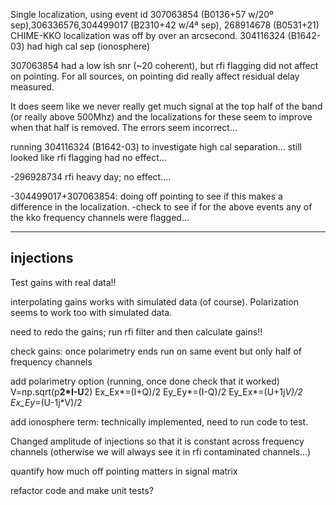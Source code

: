 Single localization, using event id 307063854 (B0136+57 w/20º sep),306336576,304499017 (B2310+42 w/4ª sep), 268914678 (B0531+21) CHIME-KKO localization was off by over an arcsecond. 
304116324 (B1642-03) had high cal sep (ionosphere)

307063854 had a low ish snr (~20 coherent), but rfi flagging did not affect on pointing. For all sources, on pointing did really affect residual delay measured. 

It does seem like we never really get much signal at the top half of the band (or really above 500Mhz) and the localizations for these seem to improve when that half is removed. The errors seem incorrect...

running 304116324 (B1642-03) to investigate high cal separation...
still looked like rfi flagging had no effect...

-296928734 rfi heavy day; no effect....


-304499017+307063854: doing off pointing to see if this makes a difference in the localization. 
-check to see if for the above events any of the kko frequency channels were flagged...

-------------
injections
-------------

Test gains with real data!!

interpolating gains works with simulated data (of course). Polarization seems to work too with simulated data. 

need to redo the gains; run rfi filter and then calculate gains!! 

check gains: once polarimetry ends run on same event but only half of frequency channels

add polarimetry option (running, once done check that it worked)
V=np.sqrt(p**2*I-U**2)
Ex_Ex*=(I+Q)/2
Ey_Ey*=(I-Q)/2
Ey_Ex*=(U+1j*V)/2
Ex_Ey*=(U-1j*V)/2

add ionosphere term: technically implemented, need to run code to test. 


Changed amplitude of injections so that it is constant across frequency channels (otherwise we will always see it in rfi contaminated channels...)

quantify how much off pointing matters in signal matrix

refactor code and make unit tests? 
